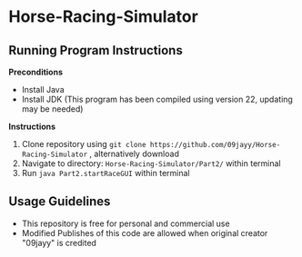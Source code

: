 # Horse-Racing-Simulator

## Running Program Instructions

**Preconditions**

- Install Java
- Install JDK (This program has been compiled using version 22, updating may be needed)

**Instructions**

1. Clone repository using `git clone https://github.com/09jayy/Horse-Racing-Simulator` , alternatively download
1. Navigate to directory: `Horse-Racing-Simulator/Part2/` within terminal
1. Run `java Part2.startRaceGUI` within terminal

## Usage Guidelines

- This repository is free for personal and commercial use
- Modified Publishes of this code are allowed when original creator "09jayy" is credited
